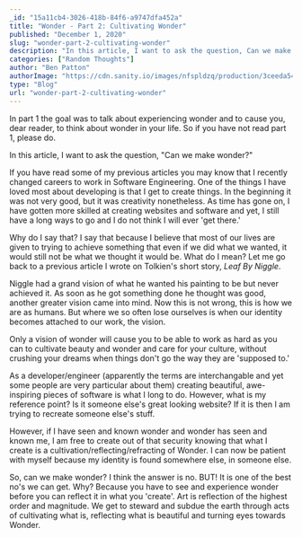 ```yaml
---
_id: "15a11cb4-3026-418b-84f6-a9747dfa452a"
title: "Wonder - Part 2: Cultivating Wonder"
published: "December 1, 2020"
slug: "wonder-part-2-cultivating-wonder"
description: "In this article, I want to ask the question, Can we make wonder?"
categories: ["Random Thoughts"]
author: "Ben Patton"
authorImage: "https://cdn.sanity.io/images/nfspldzq/production/3ceeda54221c7c0614ecc51f955c7be39a1da34e-512x512.jpg"
type: "Blog"
url: "wonder-part-2-cultivating-wonder"
---
```


In part 1 the goal was to talk about experiencing wonder and to cause you, dear reader, to think about wonder in your life. So if you have not read part 1, please do.

In this article, I want to ask the question, "Can we make wonder?"

If you have read some of my previous articles you may know that I recently changed careers to work in Software Engineering. One of the things I have loved most about developing is that I get to create things. In the beginning it was not very good, but it was creativity nonetheless. As time has gone on, I have gotten more skilled at creating websites and software and yet, I still have a long ways to go and I do not think I will ever 'get there.'

Why do I say that? I say that because I believe that most of our lives are given to trying to achieve something that even if we did what we wanted, it would still not be what we thought it would be. What do I mean? Let me go back to a previous article I wrote on Tolkien's short story, _Leaf By Niggle_.

Niggle had a grand vision of what he wanted his painting to be but never achieved it. As soon as he got something done he thought was good, another greater vision came into mind. Now this is not wrong, this is how we are as humans. But where we so often lose ourselves is when our identity becomes attached to our work, the vision.

Only a vision of wonder will cause you to be able to work as hard as you can to cultivate beauty and wonder and care for your culture, without crushing your dreams when things don't go the way they are 'supposed to.'

As a developer/engineer (apparently the terms are interchangable and yet some people are very particular about them) creating beautiful, awe-inspiring pieces of software is what I long to do. However, what is my reference point? Is it someone else's great looking website? If it is then I am trying to recreate someone else's stuff.

However, if I have seen and known wonder and wonder has seen and known me, I am free to create out of that security knowing that what I create is a cultivation/reflecting/refracting of Wonder. I can now be patient with myself because my identity is found somewhere else, in someone else.

So, can we make wonder? I think the answer is no. BUT! It is one of the best no's we can get. Why? Because you have to see and experience wonder before you can reflect it in what you 'create'. Art is reflection of the highest order and magnitude. We get to steward and subdue the earth through acts of cultivating what is, reflecting what is beautiful and turning eyes towards Wonder.
